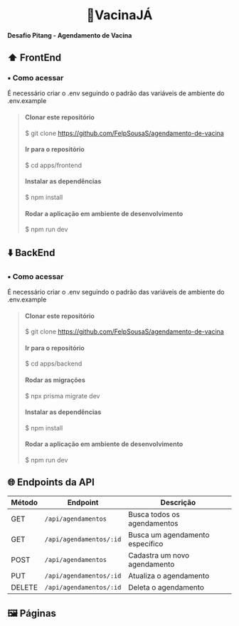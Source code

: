 <h1 align="center"><strong> 💉VacinaJÁ </strong></h1>

#### Desafio Pitang - Agendamento de Vacina

## :arrow_up:  FrontEnd

### ▪️ Como acessar

É necessário criar o .env seguindo o padrão das variáveis de ambiente do .env.example

> #### Clonar este repositório
> $ git clone https://github.com/FelpSousaS/agendamento-de-vacina
> #### Ir para o repositório
> $ cd apps/frontend
> #### Instalar as dependências
> $ npm install
> #### Rodar a aplicação em ambiente de desenvolvimento
> $ npm run dev

##  :arrow_down:  BackEnd

### ▪️ Como acessar

É necessário criar o .env seguindo o padrão das variáveis de ambiente do .env.example

> #### Clonar este repositório
> $ git clone https://github.com/FelpSousaS/agendamento-de-vacina
> #### Ir para o repositório
> $ cd apps/backend
> #### Rodar as migrações
> $ npx prisma migrate dev
> #### Instalar as dependências
> $ npm install
> #### Rodar a aplicação em ambiente de desenvolvimento
> $ npm run dev

## 🌐 Endpoints da API

| Método | Endpoint                  | Descrição                           |
|--------|---------------------------|-------------------------------------|
| GET    | `/api/agendamentos`       | Busca todos os agendamentos         |
| GET    | `/api/agendamentos/:id`   | Busca um agendamento específico     |
| POST   | `/api/agendamentos`       | Cadastra um novo agendamento        |
| PUT    | `/api/agendamentos/:id`   | Atualiza o agendamento              |
| DELETE | `/api/agendamentos/:id`   | Deleta o agendamento                |

## 🖼️ Páginas


